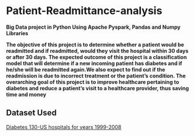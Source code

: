 # Patient-Readmittance-analysis

**Big Data project in Python Using Apache Pyspark, Pandas and Numpy Libraries** 


**The objective of this project is to determine whether a patient would be readmitted and if readmitted,
would they visit the hospital within 30 days or after 30 days. The expected outcome of this project is a
classification model that will determine if a new incoming patient has diabetes and if he/she will be readmitted
again.We also expect to find out if the readmission is due to incorrect treatment or the patient’s condition.
The overarching goal of this project is to improve healthcare pertaining to diabetes and reduce a patient’s visit
to a healthcare provider, thus saving time and money** 
 
 ## Dataset Used
 
 [Diabetes 130-US hospitals for years 1999-2008](https://archive.ics.uci.edu/ml/datasets/diabetes+130-us+hospitals+for+years+1999-2008)
